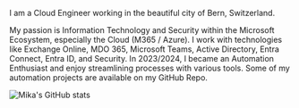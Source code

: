 I am a Cloud Engineer working in the beautiful city of Bern, Switzerland.

My passion is Information Technology and Security within the Microsoft Ecosystem, especially the Cloud (M365 / Azure). I work with technologies like Exchange Online, MDO 365, Microsoft Teams, Active Directory, Entra Connect, Entra ID, and Security. In 2023/2024, I became an Automation Enthusiast and enjoy streamlining processes with various tools. Some of my automation projects are available on my GitHub Repo.

![Mika's GitHub stats](https://github-readme-stats.vercel.app/api?username=milkaohnil&show_icons=true&theme=dark)
